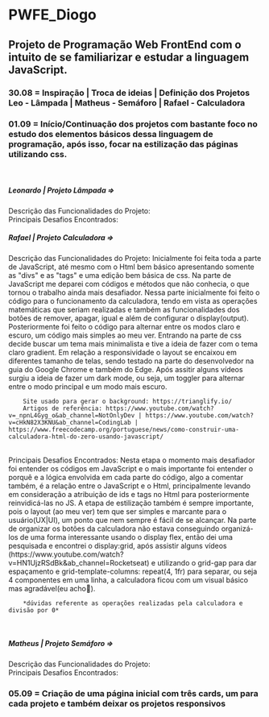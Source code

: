 # PWFE_Diogo

<h2> Projeto de Programação Web FrontEnd com o intuito de se familiarizar e estudar a linguagem JavaScript. </h2>

<h3> 30.08 = Inspiração | Troca de ideias | Definição dos Projetos
<br>
Leo - Lâmpada | Matheus - Semáforo | Rafael - Calculadora </h3>

<h3> 01.09 = Início/Continuação dos projetos com bastante foco no estudo dos elementos básicos dessa linguagem de programação, após isso, focar na estilização das páginas utilizando css. </h3>
<br>

<h5>    Leonardo | Projeto Lâmpada => </h5>
        Descrição das Funcionalidades do Projeto:
        <br>
        Principais Desafios Encontrados:


<h5>    Rafael | Projeto Calculadora => </h5>
        Descrição das Funcionalidades do Projeto:
        Inicialmente foi feita toda a parte de JavaScript, até mesmo com o Html bem básico apresentando somente as "divs" e as "tags" e uma edição bem básica de css.
        Na parte de JavaScript me deparei com códigos e métodos que não conhecia, o que tornou o trabalho ainda mais desafiador. Nessa parte inicialmente foi feito o código para o funcionamento da calculadora, tendo em vista as operações matemáticas que seriam realizadas e também as funcionalidades dos botões de remover, apagar, igual e além de configurar o display(output). Posteriormente foi feito o código para alternar entre os modos claro e escuro, um código mais simples ao meu ver.  
        Entrando na parte de css decide buscar um tema mais minimalista e tive a ideia de fazer com o tema claro gradient. Em relação a responsividade o layout se encaixou em diferentes tamanho de telas, sendo testado na parte do desenvolvedor na guia do Google Chrome e também do Edge. 
        Após assitir alguns vídeos surgiu a ideia de fazer um dark mode, ou seja, um toggler para alternar entre o modo principal e um modo mais escuro.

        Site usado para gerar o background: https://trianglify.io/
        Artigos de referência: https://www.youtube.com/watch?v=_npnL4Gyg_o&ab_channel=NotOnlyDev | https://www.youtube.com/watch?v=cHkN82X3KNU&ab_channel=CodingLab | https://www.freecodecamp.org/portuguese/news/como-construir-uma-calculadora-html-do-zero-usando-javascript/
<br>
        Principais Desafios Encontrados:
        Nesta etapa o momento mais desafiador foi entender os códigos em JavaScript e o mais importante foi entender o porquê e a lógica envolvida em cada parte do código, algo a comentar também, é a relação entre o JavaScript e o Html, principalmente levando em consideração a atribuição de ids e tags no Html para posteriormente reinvidicá-las no JS.
        A etapa de estilização também é sempre importante, pois o layout (ao meu ver) tem que ser simples e marcante para o usuário(UX|UI), um ponto que nem sempre é fácil de se alcançar.
        Na parte de organizar os botões da calculadora não estava conseguindo organizá-los de uma forma interessante usando o display flex, então dei uma pesquisada e encontrei o display:grid, após assistir alguns vídeos (https://www.youtube.com/watch?v=HN1UjzRSdBk&ab_channel=Rocketseat) e utilizando o grid-gap para dar espaçamento e grid-template-columns: repeat(4, 1fr) para separar, ou seja 4 componentes em uma linha, a calculadora ficou com um visual básico mas agradável(eu acho🤣). 

        *dúvidas referente as operações realizadas pela calculadora e divisão por 0*

<br>

<h5>    Matheus | Projeto Semáforo => </h5>
        Descrição das Funcionalidades do Projeto:
        <br>
        Principais Desafios Encontrados:



<h3> 05.09 = Criação de uma página inicial com três cards, um para cada projeto e também deixar os projetos responsivos</h3>
